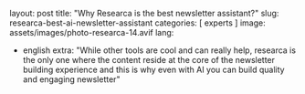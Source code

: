 layout: post
title:  "Why Researca is the best newsletter assistant?"
slug: researca-best-ai-newsletter-assistant
categories: [ experts ]
image: assets/images/photo-researca-14.avif
lang: 
  - english
extra: "While other tools are cool and can really help, researca is the only one where the content reside at the core of the newsletter building experience and this is why even with AI you can build quality and engaging newsletter"